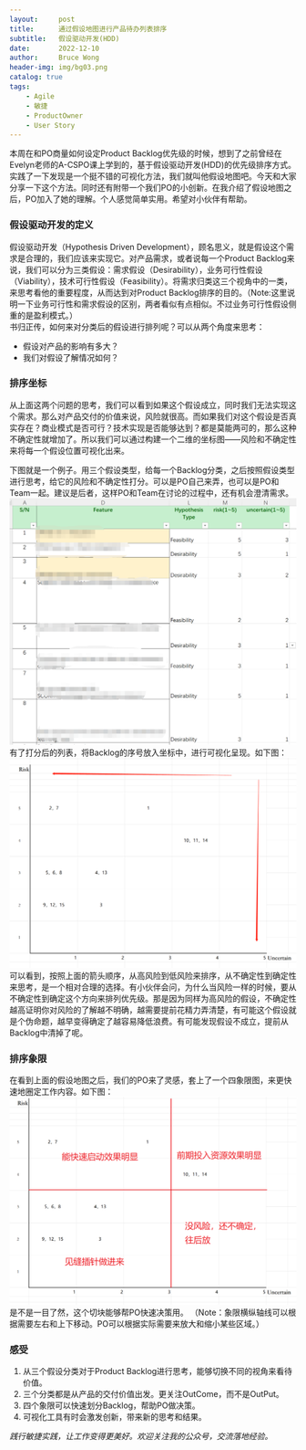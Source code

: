 ```yaml
---
layout:     post
title:      通过假设地图进行产品待办列表排序
subtitle:   假设驱动开发(HDD)
date:       2022-12-10
author:     Bruce Wong
header-img: img/bg03.png
catalog: true
tags:
    - Agile
    - 敏捷
    - ProductOwner
    - User Story
---
```


本周在和PO商量如何设定Product Backlog优先级的时候，想到了之前曾经在Evelyn老师的A-CSPO课上学到的，基于假设驱动开发(HDD)的优先级排序方式。实践了一下发现是一个挺不错的可视化方法，我们就叫他假设地图吧。今天和大家分享一下这个方法。同时还有附带一个我们PO的小创新。在我介绍了假设地图之后，PO加入了她的理解。个人感觉简单实用。希望对小伙伴有帮助。  

### 假设驱动开发的定义  
假设驱动开发（Hypothesis Driven Development），顾名思义，就是假设这个需求是合理的，我们应该来实现它。对产品需求，或者说每一个Product Backlog来说，我们可以分为三类假设：需求假设（Desirability），业务可行性假设（Viability），技术可行性假设（Feasibility）。将需求归类这三个视角中的一类，来思考看他的重要程度，从而达到对Product Backlog排序的目的。（Note:这里说明一下业务可行性和需求假设的区别，两者看似有点相似。不过业务可行性假设侧重的是盈利模式。）  
书归正传，如何来对分类后的假设进行排列呢？可以从两个角度来思考：  
+ 假设对产品的影响有多大？  
+ 我们对假设了解情况如何？  

### 排序坐标  
从上面这两个问题的思考，我们可以看到如果这个假设成立，同时我们无法实现这个需求。那么对产品交付的价值来说，风险就很高。而如果我们对这个假设是否真实存在？商业模式是否可行？技术实现是否能够达到？都是莫能两可的，那么这种不确定性就增加了。所以我们可以通过构建一个二维的坐标图——风险和不确定性来将每一个假设位置可视化出来。  

下图就是一个例子。用三个假设类型，给每一个Backlog分类，之后按照假设类型进行思考，给它的风险和不确定性打分。可以是PO自己来弄，也可以是PO和Team一起。建议是后者，这样PO和Team在讨论的过程中，还有机会澄清需求。  
![hypothesistype](/img/scrum/hypothesistype.png)
有了打分后的列表，将Backlog的序号放入坐标中，进行可视化呈现。如下图：  
![hypothesis_ordinator](/img/scrum/hypothesis_ordinator.png)  
可以看到，按照上面的箭头顺序，从高风险到低风险来排序，从不确定性到确定性来思考，是一个相对合理的选择。有小伙伴会问，为什么当风险一样的时候，要从不确定性到确定这个方向来排列优先级。那是因为同样为高风险的假设，不确定性越高证明你对风险的了解越不明确，越需要提前花精力弄清楚，有可能这个假设就是个伪命题，越早变得确定了越容易降低浪费。有可能发现假设不成立，提前从Backlog中清掉了呢。

### 排序象限  
在看到上面的假设地图之后，我们的PO来了灵感，套上了一个四象限图，来更快速地圈定工作内容。如下图：
![hypothesis_quadrant](/img/scrum/hypothesis_quadrant.png)
是不是一目了然，这个切块能够帮PO快速决策用。
（Note：象限横纵轴线可以根据需要左右和上下移动。PO可以根据实际需要来放大和缩小某些区域。）

### 感受  
1. 从三个假设分类对于Product Backlog进行思考，能够切换不同的视角来看待价值。
2. 三个分类都是从产品的交付价值出发。更关注OutCome，而不是OutPut。
3. 四个象限可以快速划分Backlog，帮助PO做决策。  
4. 可视化工具有时会激发创新，带来新的思考和结果。

*践行敏捷实践，让工作变得更美好。欢迎关注我的公众号，交流落地经验。*
